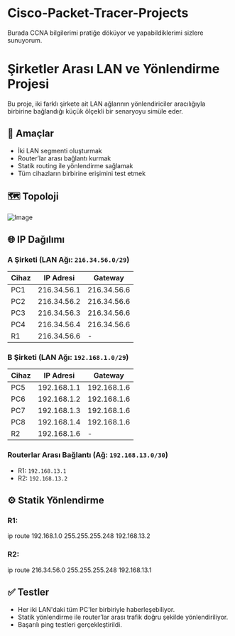 # Cisco-Packet-Tracer-Projects
Burada CCNA bilgilerimi pratiğe döküyor ve yapabildiklerimi sizlere sunuyorum.

# Şirketler Arası LAN ve Yönlendirme Projesi

Bu proje, iki farklı şirkete ait LAN ağlarının yönlendiriciler aracılığıyla birbirine bağlandığı küçük ölçekli bir senaryoyu simüle eder.

## 🎯 Amaçlar
- İki LAN segmenti oluşturmak
- Router’lar arası bağlantı kurmak
- Statik routing ile yönlendirme sağlamak
- Tüm cihazların birbirine erişimini test etmek

## 🗺️ Topoloji

![Image](https://github.com/user-attachments/assets/0003fd23-08ba-4693-9a0d-c028073b79fa)

## 🌐 IP Dağılımı

### A Şirketi (LAN Ağı: `216.34.56.0/29`)
| Cihaz  | IP Adresi       | Gateway            |
|--------|------------------|---------------------|
| PC1    | 216.34.56.1      | 216.34.56.6         |
| PC2    | 216.34.56.2      | 216.34.56.6         |
| PC3    | 216.34.56.3      | 216.34.56.6         |
| PC4    | 216.34.56.4      | 216.34.56.6         |
| R1     | 216.34.56.6      | -                   |

### B Şirketi (LAN Ağı: `192.168.1.0/29`)
| Cihaz  | IP Adresi       | Gateway            |
|--------|------------------|---------------------|
| PC5    | 192.168.1.1      | 192.168.1.6         |
| PC6    | 192.168.1.2      | 192.168.1.6         |
| PC7    | 192.168.1.3      | 192.168.1.6         |
| PC8    | 192.168.1.4      | 192.168.1.6         |
| R2     | 192.168.1.6      | -                   |

### Routerlar Arası Bağlantı (Ağ: `192.168.13.0/30`)
- R1: `192.168.13.1`
- R2: `192.168.13.2`

## ⚙️ Statik Yönlendirme

### R1:

ip route 192.168.1.0 255.255.255.248 192.168.13.2

### R2:

ip route 216.34.56.0 255.255.255.248 192.168.13.1

## ✅ Testler
- Her iki LAN'daki tüm PC'ler birbiriyle haberleşebiliyor.
- Statik yönlendirme ile router’lar arası trafik doğru şekilde yönlendiriliyor.
- Başarılı ping testleri gerçekleştirildi.
